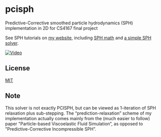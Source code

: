 # pcisph
Predictive-Corrective smoothed particle hydrodynamics (SPH) implementation in 2D for CS4167 final project

See SPH tutorials on [my website](https://lucasschuermann.com/writing), including [SPH math](https://lucasschuermann.com/writing/particle-based-fluid-simulation) and [a simple SPH solver](https://lucasschuermann.com/writing/implementing-sph-in-2d).

[![Video](http://img.youtube.com/vi/tcyRXgb8vAQ/0.jpg)](http://www.youtube.com/watch?v=tcyRXgb8vAQ "Predictive-Corrective Incompressible SPH")

## License
[MIT](https://lucasschuermann.com/license.txt)

## Note
This solver is not exactly PCISPH, but can be viewed as 1-iteration of SPH relaxation plus sub-stepping. The “prediction-relaxation” scheme of my implementation actually comes mainly from the (much easier to follow) paper "Particle-based Viscoelastic Fluid Simulation”, as opposed to "Predictive-Corrective Incompressible SPH”.
